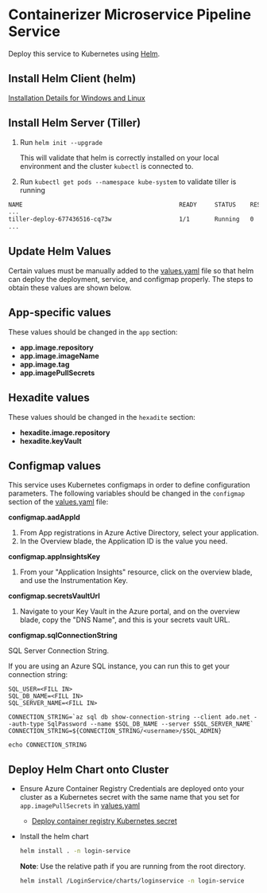 # Containerizer Microservice Pipeline Service

Deploy this service to Kubernetes using [Helm](https://helm.sh/).

## Install Helm Client (helm)

[Installation Details for Windows and Linux](https://docs.helm.sh/using_helm/#installing-helm)

## Install Helm Server (Tiller)

1. Run ```helm init --upgrade```

    This will validate that helm is correctly installed on your local environment and the cluster ```kubectl``` is connected to.
2. Run ```kubectl get pods --namespace kube-system``` to validate tiller is running

```bash
NAME                                            READY     STATUS    RESTARTS   AGE
...
tiller-deploy-677436516-cq73w                   1/1       Running   0          21h
...
```

## Update Helm Values

Certain values must be manually added to the [values.yaml](values.yaml) file so that helm can deploy the deployment, service, and configmap properly. The steps to obtain these values are shown below.

## App-specific values

These values should be changed in the ```app``` section:

- **app.image.repository**
- **app.image.imageName**
- **app.image.tag**
- **app.imagePullSecrets**

## Hexadite values

These values should be changed in the ```hexadite``` section:

- **hexadite.image.repository**
- **hexadite.keyVault**

## Configmap values

This service uses Kubernetes configmaps in order to define configuration parameters. The following variables should be changed in the ```configmap``` section of the [values.yaml](values.yaml) file:

**configmap.aadAppId**

1. From App registrations in Azure Active Directory, select your application.
2. In the Overview blade, the Application ID is the value you need.
  
**configmap.appInsightsKey**

1. From your "Application Insights" resource, click on the overview blade, and use the Instrumentation Key.

**configmap.secretsVaultUrl**

1. Navigate to your Key Vault in the Azure portal, and on the overview blade, copy the "DNS Name", and this is your secrets vault URL.

**configmap.sqlConnectionString**

SQL Server Connection String. 

If you are using an Azure SQL instance, you can run this to get your connection string:

```
SQL_USER=<FILL IN>
SQL_DB_NAME=<FILL IN>
SQL_SERVER_NAME=<FILL IN>

CONNECTION_STRING=`az sql db show-connection-string --client ado.net --auth-type SqlPassword --name $SQL_DB_NAME --server $SQL_SERVER_NAME`
CONNECTION_STRING=${CONNECTION_STRING/<username>/$SQL_ADMIN}

echo CONNECTION_STRING
```

## Deploy Helm Chart onto Cluster

- Ensure Azure Container Registry Credentials are deployed onto your cluster as a Kubernetes secret with the same name that you set for ```app.imagePullSecrets``` in [values.yaml](values.yaml)

  - [Deploy container registry Kubernetes secret](https://kubernetes-v1-4.github.io/docs/user-guide/kubectl/kubectl_create_secret_docker-registry/)

- Install the helm chart
    ```bash
    helm install . -n login-service
    ```
    **Note**: Use the relative path if you are running from the root directory.
    ```bash
    helm install /LoginService/charts/loginservice -n login-service
    ```
